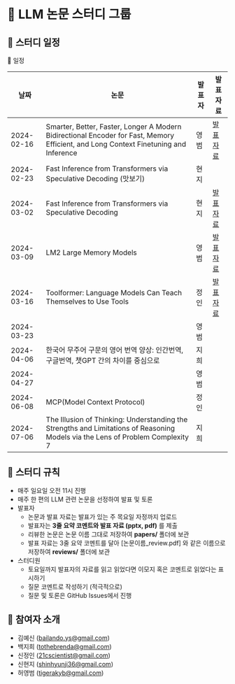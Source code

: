 # 🧠 LLM 논문 스터디 그룹

## 📅 스터디 일정
📆 일정 

| 날짜 | 논문 | 발표자 | 발표 자료 |
|------|------|------|------|
| 2024-02-16 | Smarter, Better, Faster, Longer A Modern Bidirectional Encoder for Fast, Memory Efficient, and Long Context Finetuning and Inference | 영범 | [발표 자료](https://github.com/shinhyunji36/llm-paper-review-study/blob/main/reviews/Smarter%2C%20Better%2C%20Faster%2C%20Longer%20A%20Modern%20Bidirectional%20Encoder%20for%20Fast%2C%20Memory%20Efficient%2C%20and%20Long%20Context%20Finetuning%20and%20Inference_review.pdf) |
| 2024-02-23 | Fast Inference from Transformers via Speculative Decoding (맛보기) | 현지 | |
| 2024-03-02 |  Fast Inference from Transformers via Speculative Decoding |현지  | [발표 자료](https://github.com/shinhyunji36/llm-paper-review-study/blob/main/reviews/Speculative%20Decoding_ShinHyunji.pdf) |
| 2024-03-09 | LM2 Large Memory Models | 영범 | [발표자료](https://github.com/shinhyunji36/llm-paper-review-study/blob/main/reviews/LM2%20Large%20Memory%20Models%20review.pdf) |
| 2024-03-16 | Toolformer: Language Models Can Teach Themselves to Use Tools | 정인 | [발표자료](https://github.com/shinhyunji36/llm-paper-review-study/blob/main/reviews/Toolformer_review.pdf) |
| 2024-03-23 | | 영범 |  |
| 2024-04-06 | 한국어 무주어 구문의 영어 번역 양상: 인간번역, 구글번역, 챗GPT 간의 차이를 중심으로 | 지희 |  |
| 2024-04-27 | | 영범 |  |
| 2024-06-08 | MCP(Model Context Protocol) | 정인 |  |
| 2024-07-06 | The Illusion of Thinking: Understanding the Strengths and Limitations of Reasoning Models via the Lens of Problem Complexity 7 | 지희 |  |




## 📌 스터디 규칙
- 매주 일요일 오전 11시 진행
- 매주 한 편의 LLM 관련 논문을 선정하여 발표 및 토론
- 발표자
  - 논문과 발표 자료는 발표가 있는 주 목요일 자정까지 업로드
  - 발표자는 **3줄 요약 코멘트와 발표 자료 (pptx, pdf)** 를 제출
  - 리뷰한 논문은 논문 이름 그대로 저장하여 **papers/** 폴더에 보관
  - 발표 자료는 3줄 요약 코멘트를 달아 [논문이름_review.pdf] 와 같은 이름으로 저장하여 **reviews/** 폴더에 보관
- 스터디원
  - 토요일까지 발표자의 자료를 읽고 읽었다면 이모지 혹은 코멘트로 읽었다는 표시하기
  - 질문 코멘트로 작성하기 (적극적으로)
  - 질문 및 토론은 GitHub Issues에서 진행


## 👥 참여자 소개

- 김예신 (bailando.ys@gmail.com)
- 백지희 (tothebrenda@gmail.com)
- 신정인 (21cscientist@gmail.com)
- 신현지 (shinhyunji36@gmail.com)
- 허영범 (tigerakyb@gmail.com)


